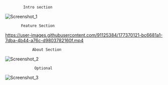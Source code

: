             Intro section
![Screenshot_1](https://user-images.githubusercontent.com/91125384/177367683-23bfa189-90a2-4564-ae14-04f4ad01710b.png)
           
           Feature Section


https://user-images.githubusercontent.com/91125384/177370121-bc6681a1-7dba-4b44-a76c-d9803782160f.mp4


                About Section
![Screenshot_2](https://user-images.githubusercontent.com/91125384/177367913-8b2fb8d0-2e4a-49bb-9118-e47c3b705c58.png)

                 Optional
![Screenshot_3](https://user-images.githubusercontent.com/91125384/177368118-f074d063-e77b-4651-9af3-4df4637e2c43.png)




